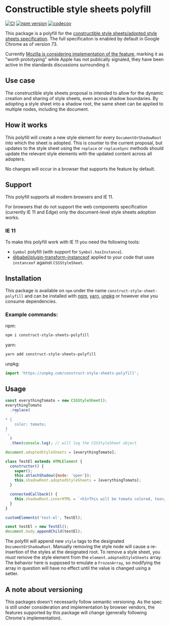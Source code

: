 # Constructible style sheets polyfill

[![CI](https://github.com/calebdwilliams/construct-style-sheets/actions/workflows/ci.yml/badge.svg)](https://github.com/calebdwilliams/construct-style-sheets/actions)
[![npm version](https://img.shields.io/npm/v/construct-style-sheets-polyfill.svg?style=flat)](https://npmjs.org/package/construct-style-sheets-polyfill 'View this project on npm')
[![codecov](https://codecov.io/gh/calebdwilliams/construct-style-sheets/branch/main/graph/badge.svg)](https://codecov.io/gh/calebdwilliams/construct-style-sheets)

This package is a polyfill for the [constructible style sheets/adopted style sheets specification](https://github.com/WICG/construct-stylesheets/blob/gh-pages/explainer.md). The full specificaiton is enabled by default in Google Chrome as of version 73.

Currently [Mozilla is considering implementation of the feature](https://github.com/mozilla/standards-positions/issues/103), marking it as "worth prototyping" while Apple has not publically signaled, they have been active in the standards discussions surrounding it.

## Use case

The constructible style sheets proposal is intended to allow for the dynamic
creation and sharing of style sheets, even across shadow boundaries. By adopting
a style sheet into a shadow root, the same sheet can be applied to multiple
nodes, including the document.

## How it works

This polyfill will create a new style element for every `DocumentOrShadowRoot`
into which the sheet is adopted. This is counter to the current proposal, but
updates to the style sheet using the `replace` or `replaceSync` methods should
update the relevant style elements with the updated content across all adopters.

No changes will occur in a browser that supports the feature by default.

## Support

This polyfill supports all modern browsers and IE 11.

For browsers that do not support the web components specification (currently
IE 11 and Edge) only the document-level style sheets adoption works.

### IE 11

To make this polyfill work with IE 11 you need the following tools:
- `Symbol` polyfill (with support for `Symbol.hasInstance`).
- [@babel/plugin-transform-instanceof](https://www.npmjs.com/package/@babel/plugin-transform-instanceof)
applied to your code that uses `instanceof` against `CSSStyleSheet`.

## Installation
This package is available on `npm` under the name `construct-style-sheet-polyfill`
and can be installed with [npm](https://docs.npmjs.com/getting-started),
[yarn](https://yarnpkg.com/en/docs/getting-started), [unpkg](https://unpkg.com)
or however else you consume dependencies.

### Example commands: 

npm:
```bash
npm i construct-style-sheets-polyfill
```

yarn:
```bash
yarn add construct-style-sheets-polyfill
```

unpkg:
```javascript
import 'https://unpkg.com/construct-style-sheets-polyfill';
```

## Usage

```javascript
const everythingTomato = new CSSStyleSheet();
everythingTomato
  .replace(
    `
* {
    color: tomato;
}
`,
  )
  .then(console.log); // will log the CSSStyleSheet object

document.adoptedStyleSheets = [everythingTomato];

class TestEl extends HTMLElement {
  constructor() {
    super();
    this.attachShadow({mode: 'open'});
    this.shadowRoot.adoptedStyleSheets = [everythingTomato];
  }

  connectedCallback() {
    this.shadowRoot.innerHTML = `<h1>This will be tomato colored, too</h1>`;
  }
}

customElements('test-el', TestEl);

const testEl = new TestEl();
document.body.appendChild(testEl);
```

The polyfill will append new `style` tags to the designated `DocumentOrShadowRoot`.
Manually removing the style node will cause a re-insertion of the styles at the
designated root. To remove a style sheet, you _must_ remove the style element
from the `element.adoptedStyleSheets` array. The behavior here is supposed to
emulate a `FrozenArray`, so modifying the array in question will have no effect
until the value is changed using a setter.

## A note about versioning

This packages doesn't necessarily follow semantic versioning. As the spec is still under consideration and implementation by browser vendors, the features supported by this package will change (generally following Chrome's implementation).